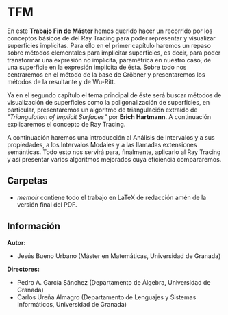 # TFM

En este **Trabajo Fin de Máster** hemos querido hacer un recorrido por los conceptos básicos de del Ray Tracing para poder representar y visualizar superficies implícitas. Para ello en el  primer capítulo haremos un repaso sobre métodos elementales para implicitar superficies, es decir, para poder transformar una expresión no implícita, paramétrica en nuestro caso, de una superficie en la expresión implícita de ésta. Sobre todo nos centraremos en el método de la base de Gröbner y presentaremos los métodos de la resultante y de Wu-Ritt.

Ya en el segundo capítulo el tema principal de éste será buscar métodos de visualización de superficies como la poligonalización de superficies, en particular, presentaremos un algoritmo de triangulación extraído de *"Triangulation of Implicit Surfaces"* por **Erich Hartmann**. A continuación explicaremos el concepto de Ray Tracing.

A continuación haremos una introducción al Análisis de Intervalos y a sus propiedades, a los Intervalos Modales y a las llamadas extensiones semánticas. Todo esto nos servirá para, finalmente, aplicarlo al Ray Tracing y así presentar varios algoritmos mejorados cuya eficiencia compararemos.

## Carpetas

* *memoir* contiene todo el trabajo en LaTeX de redacción amén de la versión final del PDF.

## Información

**Autor:**
* Jesús Bueno Urbano (Máster en Matemáticas, Universidad de Granada)

**Directores:**
* Pedro A. García Sánchez (Departamento de Álgebra, Universidad de Granada)
* Carlos Ureña Almagro (Departamento de Lenguajes y Sistemas Informáticos, Universidad de Granada)
